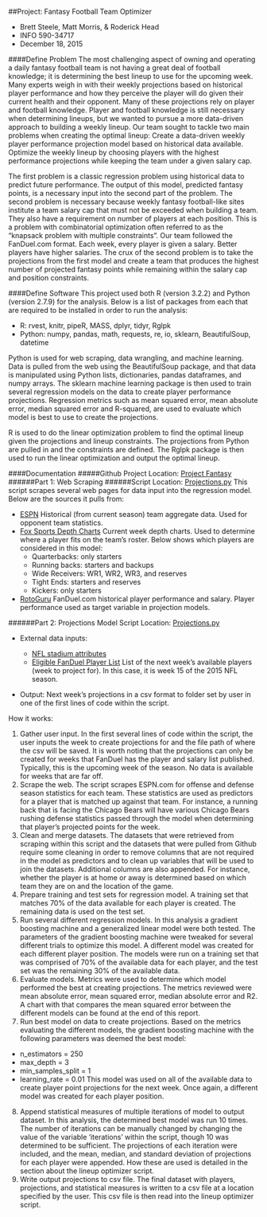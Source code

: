 ##Project: Fantasy Football Team Optimizer
- Brett Steele, Matt Morris, & Roderick Head
- INFO 590-34717
- December 18, 2015

####Define Problem
The most challenging aspect of owning and operating a daily fantasy football team is not having a great deal of football knowledge; it is determining the best lineup to use for the upcoming week.  Many experts weigh in with their weekly projections based on historical player performance and how they perceive the player will do given their current health and their opponent.  Many of these projections rely on player and football knowledge.  Player and football knowledge is still necessary when determining lineups, but we wanted to pursue a more data-driven approach to building a weekly lineup.  Our team sought to tackle two main problems when creating the optimal lineup:
Create a data-driven weekly player performance projection model based on historical data available.
Optimize the weekly lineup by choosing players with the highest performance projections while keeping the team under a given salary cap.

The first problem is a classic regression problem using historical data to predict future performance.  The output of this model, predicted fantasy points, is a necessary input into the second part of the problem.
The second problem is necessary because weekly fantasy football-like sites institute a team salary cap that must not be exceeded when building a team.  They also have a requirement on number of players at each position.  This is a problem with combinatorial optimization often referred to as the “knapsack problem with multiple constraints”.  Our team followed the FanDuel.com format.  Each week, every player is given a salary.  Better players have higher salaries. The crux of the second problem is to take the projections from the first model and create a team that produces the highest number of projected fantasy points while remaining within the salary cap and position constraints.

####Define Software
This project used both R (version 3.2.2) and Python (version 2.7.9) for the analysis.  Below is a list of packages from each that are required to be installed in order to run the analysis:
- R: rvest, knitr, pipeR, MASS, dplyr, tidyr, Rglpk
- Python: numpy, pandas, math, requests, re, io, sklearn, BeautifulSoup, datetime

Python is used for web scraping, data wrangling, and machine learning.  Data is pulled from the web using the BeautifulSoup package, and that data is manipulated using Python lists, dictionaries, pandas dataframes, and numpy arrays.  The sklearn machine learning package is then used to train several regression models on the data to create player performance projections.  Regression metrics such as mean squared error, mean absolute error, median squared error and R-squared, are used to evaluate which model is best to use to create the projections.

R is used to do the linear optimization problem to find the optimal lineup given the projections and lineup constraints.  The projections from Python are pulled in and the constraints are defined.  The Rglpk package is then used to run the linear optimization and output the optimal lineup.

####Documentation
#####Github Project Location: [Project Fantasy](https://github.com/brttstl/proj-fantasy)
######Part 1: Web Scraping
######Script Location: [Projections.py](https://github.com/brttstl/proj-fantasy/blob/master/3.projections/projections.py)
This script scrapes several web pages for data input into the regression model.  Below are the sources it pulls from:
- [ESPN](espn.go.com/nfl/statistics/team/_/stat/)
  Historical (from current season) team aggregate data. Used for opponent team statistics.
- [Fox Sports Depth Charts](http://www.foxsports.com/fantasy/football/commissioner/Players/DepthCharts.aspx)
  Current week depth charts.  Used to determine where a player fits on the team’s roster.  Below shows which players are considered in this model:
  - Quarterbacks: only starters
  - Running backs: starters and backups
  - Wide Receivers: WR1, WR2, WR3, and reserves
  - Tight Ends: starters and reserves
  - Kickers: only starters
- [RotoGuru](http://rotoguru1.com/cgi-bin/fyday.pl)
  FanDuel.com historical player performance and salary.  Player performance used as target variable in projection models.

######Part 2: Projections Model
Script Location: [Projections.py](https://github.com/brttstl/proj-fantasy/blob/master/3.projections/projections.py)
- External data inputs:
  - [NFL stadium attributes](https://raw.githubusercontent.com/brttstl/proj-fantasy/master/data/stadiums.csv)
  - [Eligible FanDuel Player List](https://github.com/brttstl/proj-fantasy/blob/master/data/FanDuel-NFL-2015-12-20-13996-players-list.csv)
    List of the next week’s available players (week to project for).  In this case, it is week 15 of the 2015 NFL season.

- Output: Next week’s projections in a csv format to folder set by user in one of the first lines of code within the script.

How it works:
1. Gather user input.  In the first several lines of code within the script, the user inputs the week to create projections for and the file path of where the csv will be saved.  It is worth noting that the projections can only be created for weeks that FanDuel has the player and salary list published.  Typically, this is the upcoming week of the season.  No data is available for weeks that are far off.
2. Scrape the web.  The script scrapes ESPN.com for offense and defense season statistics for each team.  These statistics are used as predictors for a player that is matched up against that team.  For instance, a running back that is facing the Chicago Bears will have various Chicago Bears rushing defense statistics passed through the model when determining that player’s projected points for the week.
3. Clean and merge datasets.  The datasets that were retrieved from scraping within this script and the datasets that were pulled from Github require some cleaning in order to remove columns that are not required in the model as predictors and to clean up variables that will be used to join the datasets.  Additional columns are also appended.  For instance, whether the player is at home or away is determined based on which team they are on and the location of the game.
4. Prepare training and test sets for regression model.  A training set that matches 70% of the data available for each player is created.  The remaining data is used on the test set.
5. Run several different regression models.  In this analysis a gradient boosting machine and a generalized linear model were both tested.  The parameters of the gradient boosting machine were tweaked for several different trials to optimize this model.  A different model was created for each different player position.  The models were run on a training set that was comprised of 70% of the available data for each player, and the test set was the remaining 30% of the available data.
6. Evaluate models.  Metrics were used to determine which model performed the best at creating projections.  The metrics reviewed were mean absolute error, mean squared error, median absolute error and R2.  A chart with that compares the mean squared error between the different models can be found at the end of this report.
7. Run best model on data to create projections.  Based on the metrics evaluating the different models, the gradient boosting machine with the following parameters was deemed the best model:
  - n_estimators = 250
  - max_depth = 3
  - min_samples_split = 1
  - learning_rate = 0.01
This model was used on all of the available data to create player point projections for the next week.  Once again, a different model was created for each player position.
8. Append statistical measures of multiple iterations of model to output dataset.  In this analysis, the determined best model was run 10 times.  The number of iterations can be manually changed by changing the value of the variable ‘iterations’ within the script, though 10 was determined to be sufficient.  The projections of each iteration were included, and the mean, median, and standard deviation of projections for each player were appended.  How these are used is detailed in the section about the lineup optimizer script.
9. Write output projections to csv file.  The final dataset with players, projections, and statistical measures is written to a csv file at a location specified by the user.  This csv file is then read into the lineup optimizer script.
